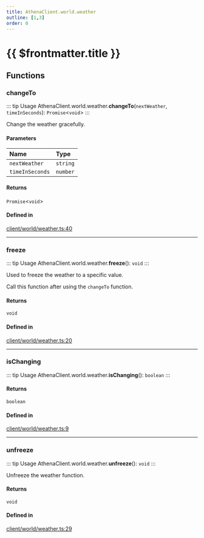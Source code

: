 ```yaml
---
title: AthenaClient.world.weather
outline: [1,3]
order: 0
---
```


# {{ $frontmatter.title }}


## Functions

### changeTo

::: tip Usage
AthenaClient.world.weather.**changeTo**(`nextWeather`, `timeInSeconds`): `Promise`<`void`\>
:::

Change the weather gracefully.

#### Parameters

| Name | Type |
| :------ | :------ |
| `nextWeather` | `string` |
| `timeInSeconds` | `number` |

#### Returns

`Promise`<`void`\>

#### Defined in

[client/world/weather.ts:40](https://github.com/Stuyk/altv-athena/blob/b149a44/src/core/client/world/weather.ts#L40)

___

### freeze

::: tip Usage
AthenaClient.world.weather.**freeze**(): `void`
:::

Used to freeze the weather to a specific value.

Call this function after using the `changeTo` function.

#### Returns

`void`

#### Defined in

[client/world/weather.ts:20](https://github.com/Stuyk/altv-athena/blob/b149a44/src/core/client/world/weather.ts#L20)

___

### isChanging

::: tip Usage
AthenaClient.world.weather.**isChanging**(): `boolean`
:::

#### Returns

`boolean`

#### Defined in

[client/world/weather.ts:9](https://github.com/Stuyk/altv-athena/blob/b149a44/src/core/client/world/weather.ts#L9)

___

### unfreeze

::: tip Usage
AthenaClient.world.weather.**unfreeze**(): `void`
:::

Unfreeze the weather function.

#### Returns

`void`

#### Defined in

[client/world/weather.ts:29](https://github.com/Stuyk/altv-athena/blob/b149a44/src/core/client/world/weather.ts#L29)
